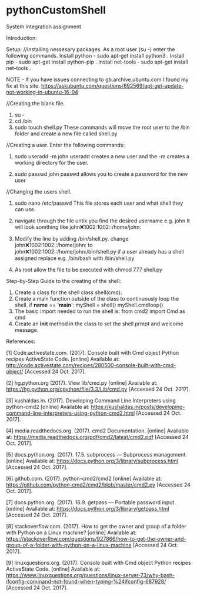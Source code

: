 # pythonCustomShell
System integration assignment

Introduction:

Setup:
//Installing nessesary packages.
As a root user (su -) enter the following commands.
Install python    - sudo apt-get install python3 .
Install pip       - sudo apt-get install python-pip .
Install net-tools - sudo apt-get install net-tools .

NOTE - If you have issues connecting to gb.archive.ubuntu.com I found my fix at this site.
https://askubuntu.com/questions/892569/apt-get-update-not-working-in-ubuntu-16-04

//Creating the blank file.
1. su -
2. cd /bin
3. sudo touch shell.py
   These commands will move the root user to the /bin folder and create a new file called shell.py

//Creating a user.
Enter the following commands:
1. sudo useradd -m john
   useradd creates a new user and the -m creates a working directory for the user.

2. sudo passwd john
   passwd allows you to create a password for the new user

//Changing the users shell.
1. sudo nano /etc/passwd
   This file stores each user and what shell they can use.

2. navigate through the file untik you find the desired username e.g. john 
   It will look somthing like john:x:1002:1002::/home/john:

3. Modify the line by adding /bin/shell.py.
   change john:x:1002:1002::/home/john: to john:x:1002:1002::/home/john:/bin/shell.py
   if a user already has a shell assigned replace e.g. /bin/bash with /bin/shell.py

4. As root allow the file to be executed with chmod 777 shell.py 
   
Step-by-Step Guide to the creating of the shell:

1. Create a class for the shell
	class shell(cmd):
2. Create a main function outside of the class to continuously loop the shell.
	if __name__ == '__main__':
		myShell = shell()
		myShell.cmdloop()
3. The basic import needed to run the shell is: from cmd2 import Cmd as cmd
4. Create an __init__ method in the class to set the shell prmpt and welcome message.


References:

[1]
Code.activestate.com. (2017). Console built with Cmd object Python recipes ActiveState Code. 
[online] Available at: http://code.activestate.com/recipes/280500-console-built-with-cmd-object/ [Accessed 24 Oct. 2017].

[2]
hg.python.org (2017). View lib/cmd.py
[online] Available at: https://hg.python.org/cpython/file/3.3/Lib/cmd.py [Accessed 24 Oct. 2017].

[3]
kushaldas.in. (2017). Developing Command Line Interpreters using python-cmd2
[online] Available at: https://kushaldas.in/posts/developing-command-line-interpreters-using-python-cmd2.html [Accessed 24 Oct. 2017].

[4]
media.readthedocs.org. (2017). cmd2 Documentation.
[online] Available at: https://media.readthedocs.org/pdf/cmd2/latest/cmd2.pdf [Accessed 24 Oct. 2017].

[5]
docs.python.org. (2017). 17.5. subprocess — Subprocess management. 
[online] Available at: https://docs.python.org/3/library/subprocess.html [Accessed 24 Oct. 2017].

[6]
github.com. (2017). python-cmd2/cmd2
[online] Available at: https://github.com/python-cmd2/cmd2/blob/master/cmd2.py [Accessed 24 Oct. 2017].

[7]
docs.python.org. (2017). 16.9. getpass — Portable password input. 
[online] Available at: https://docs.python.org/3/library/getpass.html [Accessed 24 Oct. 2017].

[8]
stackoverflow.com. (2017). How to get the owner and group of a folder with Python on a Linux machine?
[online] Available at: https://stackoverflow.com/questions/927866/how-to-get-the-owner-and-group-of-a-folder-with-python-on-a-linux-machine [Accessed 24 Oct. 2017].

[9]
linuxquestions.org. (2017). Console built with Cmd object Python recipes ActiveState Code. 
[online] Available at: https://www.linuxquestions.org/questions/linux-server-73/why-bash-ifconfig-command-not-found-when-typing-%24ifconfig-687928/ [Accessed 24 Oct. 2017].